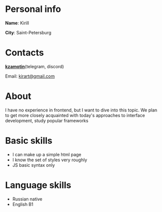 # Personal info

**Name**: Kirill

**City**: Saint-Petersburg

# Contacts

[**kzamotin**](https://t.me/kzamotin)(telegram, discord)

Email: kirart@gmail.com

# About
I have no experience in frontend, but I want to dive into this topic. We plan to get more closely acquainted with today's approaches to interface development, study popular frameworks

# Basic skills

- I can make up a simple html page
- I know the set of styles very roughly
- JS basic syntax only

# Language skills
- Russian native
- English B1